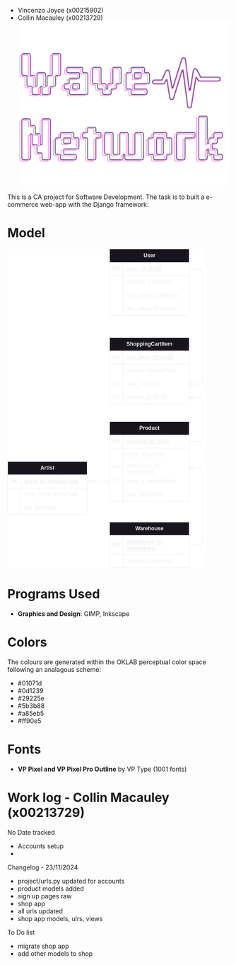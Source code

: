  - Vincenzo Joyce (x00215902)
 - Collin Macauley (x00213729)
![Logo](static/images/logo.png)

This is a CA project for Software Development. The task is to built a e-commerce web-app with the Django framework.

# Model
![Model](docs/models.png)

# Programs Used
- **Graphics and Design**: GIMP, Inkscape

# Colors
The colours are generated within the OKLAB perceptual color space following an analagous scheme:
 - #01071d
 - #0d1239
 - #29225e
 - #5b3b88
 - #a85eb5
 - #ff90e5

# Fonts
- **VP Pixel and VP Pixel Pro Outline** by VP Type (1001 fonts)


# Work log - Collin Macauley (x00213729)
No Date tracked
- Accounts setup
-
Changelog - 23/11/2024
- project/urls.py updated for accounts
- product models added
- sign up pages raw
- shop app
- all urls updated
- shop app models, ulrs, views

To Do list
- migrate shop app
- add other models to shop 

